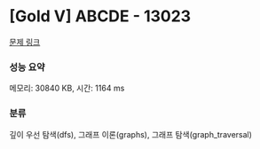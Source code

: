 # [Gold V] ABCDE - 13023 

[문제 링크](https://www.acmicpc.net/problem/13023) 

### 성능 요약

메모리: 30840 KB, 시간: 1164 ms

### 분류

깊이 우선 탐색(dfs), 그래프 이론(graphs), 그래프 탐색(graph_traversal)


